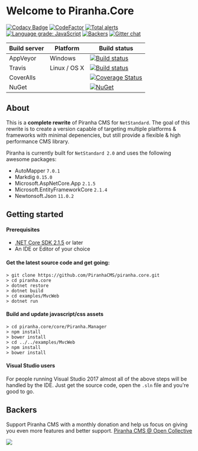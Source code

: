 # Welcome to Piranha.Core

[![Codacy Badge](https://api.codacy.com/project/badge/Grade/ba7cbafe380b4c2796b731562c5166e0)](https://www.codacy.com/app/tidyui/piranha.core?utm_source=github.com&amp;utm_medium=referral&amp;utm_content=PiranhaCMS/piranha.core&amp;utm_campaign=Badge_Grade)
[![CodeFactor](https://www.codefactor.io/repository/github/piranhacms/piranha.core/badge)](https://www.codefactor.io/repository/github/piranhacms/piranha.core)
[![Total alerts](https://img.shields.io/lgtm/alerts/g/PiranhaCMS/piranha.core.svg?logo=lgtm&logoWidth=18)](https://lgtm.com/projects/g/PiranhaCMS/piranha.core/alerts/)
[![Language grade: JavaScript](https://img.shields.io/lgtm/grade/javascript/g/PiranhaCMS/piranha.core.svg?logo=lgtm&logoWidth=18)](https://lgtm.com/projects/g/PiranhaCMS/piranha.core/context:javascript)
[![Backers](https://opencollective.com/piranhacms/tiers/backer/badge.svg?label=backer&color=brightgreen)](Backers)
[![Gitter chat](https://badges.gitter.im/PiranhaCMS/Piranha.png)](https://gitter.im/PiranhaCMS/Piranha)

| Build server | Platform     | Build status |
|--------------|--------------|--------------|
| AppVeyor     | Windows      | [![Build status](https://ci.appveyor.com/api/projects/status/brw0cak0b5x4w17m?svg=true)](https://ci.appveyor.com/project/tidyui/piranha-core) |
| Travis       | Linux / OS X | [![Build status](https://travis-ci.org/PiranhaCMS/piranha.core.svg?branch=master)](https://travis-ci.org/PiranhaCMS/piranha.core) |
| CoverAlls    |              | [![Coverage Status](https://coveralls.io/repos/github/PiranhaCMS/piranha.core/badge.svg?branch=master&service=github)](https://coveralls.io/github/PiranhaCMS/piranha.core?branch=master) |
| NuGet        |              | [![NuGet](https://img.shields.io/nuget/v/Piranha.svg)](https://www.nuget.org/packages/Piranha) |

## About

This is a **complete rewrite** of Piranha CMS for `NetStandard`. The goal of this rewrite 
is to create a version capable of targeting multiple platforms & frameworks with minimal
depenencies, but still provide a flexible & high performance CMS library.

Piranha is currently built for `NetStandard 2.0` and uses the following awesome packages:

* AutoMapper `7.0.1`
* Markdig `0.15.0`
* Microsoft.AspNetCore.App `2.1.5`
* Microsoft.EntityFrameworkCore `2.1.4`
* Newtonsoft.Json `11.0.2`

## Getting started

#### Prerequisites

* [.NET Core SDK 2.1.5](https://www.microsoft.com/net/core/) or later
* An IDE or Editor of your choice

#### Get the latest source code and get going:

    > git clone https://github.com/PiranhaCMS/piranha.core.git
    > cd piranha.core
    > dotnet restore
    > dotnet build
    > cd examples/MvcWeb
    > dotnet run
    
#### Build and update javascript/css assets

    > cd piranha.core/core/Piranha.Manager
    > npm install
    > bower install
    > cd ../../examples/MvcWeb
    > npm install
    > bower install

#### Visual Studio users

For people running Visual Studio 2017 almost all of the above steps will be handled by the IDE. Just get the source code, open the `.sln` file and you're good to go.

## Backers

Support Piranha CMS with a monthly donation and help us focus on giving you even more features and better support. [Piranha CMS @ Open Collective](https://opencollective.com/piranhacms)

<img src="https://opencollective.com/piranhacms/tiers/backer.svg?avatarHeight=36&width=600" />

